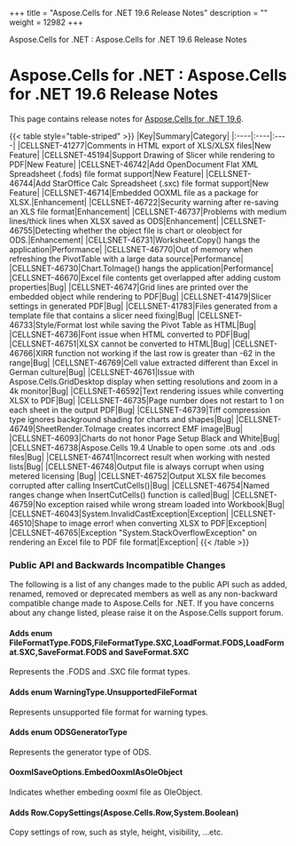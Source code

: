 +++
title = "Aspose.Cells for .NET 19.6 Release Notes" 
description = "" 
weight = 12982 
+++

Aspose.Cells for .NET : Aspose.Cells for .NET 19.6 Release Notes  

# Aspose.Cells for .NET : Aspose.Cells for .NET 19.6 Release Notes


This page contains release notes for [Aspose.Cells for .NET 19.6](https://www.nuget.org/packages/Aspose.Cells/19.6.0).

{{< table style="table-striped" >}}
|Key|Summary|Category|
|:----|:----|:----|
|CELLSNET-41277|Comments in HTML export of XLS/XLSX files|New Feature|
|CELLSNET-45194|Support Drawing of Slicer while rendering to PDF|New Feature|
|CELLSNET-46742|Add OpenDocument Flat XML Spreadsheet (.fods) file format support|New Feature|
|CELLSNET-46744|Add StarOffice Calc Spreadsheet (.sxc) file format support|New Feature|
|CELLSNET-46714|Embedded OOXML file as a package for XLSX.|Enhancement|
|CELLSNET-46722|Security warning after re-saving an XLS file format|Enhancement|
|CELLSNET-46737|Problems with medium lines/thick lines when XLSX saved as ODS|Enhancement|
|CELLSNET-46755|Detecting whether the object file is chart or oleobject for ODS.|Enhancement|
|CELLSNET-46731|Worksheet.Copy() hangs the application|Performance|
|CELLSNET-46770|Out of memory when refreshing the PivotTable with a large data source|Performance|
|CELLSNET-46730|Chart.ToImage() hangs the application|Performance|
|CELLSNET-46670|Excel file contents get overlapped after adding custom properties|Bug|
|CELLSNET-46747|Grid lines are printed over the embedded object while rendering to PDF|Bug|
|CELLSNET-41479|Slicer settings in generated PDF|Bug|
|CELLSNET-41783|Files generated from a template file that contains a slicer need fixing|Bug|
|CELLSNET-46733|Style/Format lost while saving the Pivot Table as HTML|Bug|
|CELLSNET-46736|Font issue when HTML converted to PDF|Bug|
|CELLSNET-46751|XLSX cannot be converted to HTML|Bug|
|CELLSNET-46766|XIRR function not working if the last row is greater than -62 in the range|Bug|
|CELLSNET-46769|Cell value extracted different than Excel in German culture|Bug|
|CELLSNET-46761|Issue with Aspose.Cells.GridDesktop display when setting resolutions and zoom in a 4k monitor|Bug|
|CELLSNET-46592|Text rendering issues while converting XLSX to PDF|Bug|
|CELLSNET-46735|Page number does not restart to 1 on each sheet in the output PDF|Bug|
|CELLSNET-46739|Tiff compression type ignores background shading for charts and shapes|Bug|
|CELLSNET-46749|SheetRender.ToImage creates incorrect EMF image|Bug|
|CELLSNET-46093|Charts do not honor Page Setup Black and White|Bug|
|CELLSNET-46738|Aspose.Cells 19.4 Unable to open some .ots and .ods files|Bug|
|CELLSNET-46741|Incorrect result when working with nested lists|Bug|
|CELLSNET-46748|Output file is always corrupt when using metered licensing |Bug|
|CELLSNET-46752|Output XLSX file becomes corrupted after calling InsertCutCells()|Bug|
|CELLSNET-46754|Named ranges change when InsertCutCells() function is called|Bug|
|CELLSNET-46759|No exception raised while wrong stream loaded into Workbook|Bug|
|CELLSNET-46043|System.InvalidCastException|Exception|
|CELLSNET-46510|Shape to image error! when converting XLSX to PDF|Exception|
|CELLSNET-46765|Exception "System.StackOverflowException" on rendering an Excel file to PDF file format|Exception|
{{< /table >}}

### Public API and Backwards Incompatible Changes

The following is a list of any changes made to the public API such as added, renamed, removed or deprecated members as well as any non-backward compatible change made to Aspose.Cells for .NET. If you have concerns about any change listed, please raise it on the Aspose.Cells support forum.

#### Adds enum FileFormatType.FODS,FileFormatType.SXC,LoadFormat.FODS,LoadFormat.SXC,SaveFormat.FODS and SaveFormat.SXC

Represents the .FODS and .SXC file format types.

#### Adds enum WarningType.UnsupportedFileFormat

Represents unsupported file format for warning types.

#### Adds enum ODSGeneratorType

Represents the generator type of ODS.

#### OoxmlSaveOptions.EmbedOoxmlAsOleObject

Indicates whether embeding ooxml file as OleObject.

#### Adds Row.CopySettings(Aspose.Cells.Row,System.Boolean)

Copy settings of row, such as style, height, visibility, ...etc.

